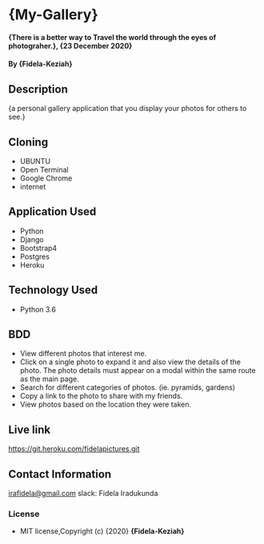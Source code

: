 # {My-Gallery}

#### {There is a better way to Travel the world through the eyes of photograher.}, {23 December 2020}
#### By **{Fidela-Keziah}**

## Description

{a personal gallery application that you display your photos for others to see.}

## Cloning

* UBUNTU
* Open Terminal
* Google Chrome
* internet


## Application Used

* Python
* Django
* Bootstrap4
* Postgres
* Heroku

## Technology Used

* Python 3.6

## BDD

* View different photos that interest me.
* Click on a single photo to expand it and also view the details of the photo. The photo details must appear on a modal within the same route as the main page.
* Search for different categories of photos. (ie. pyramids, gardens)
* Copy a link to the photo to share with my friends.
* View photos based on the location they were taken.

## Live link
https://git.heroku.com/fidelapictures.git

## Contact Information

irafidela@gmail.com
slack: Fidela Iradukunda
### License

* MIT license,Copyright (c) {2020} **{Fidela-Keziah}**